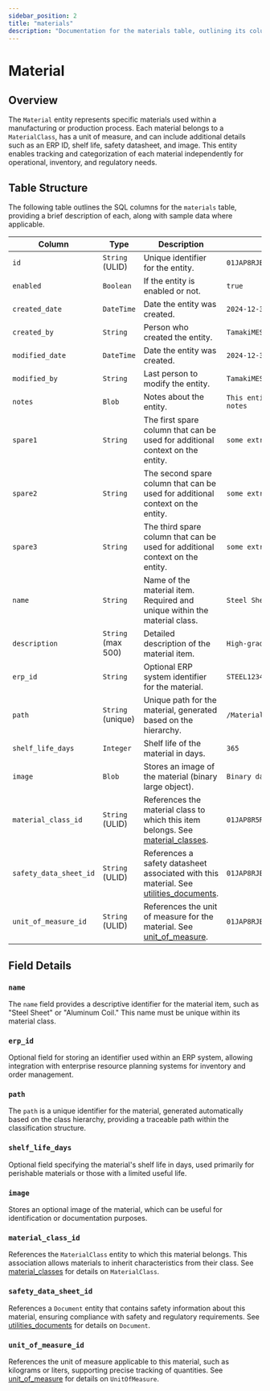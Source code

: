 ```yaml
---
sidebar_position: 2
title: "materials"
description: "Documentation for the materials table, outlining its columns and structure."
---
```


# Material

## Overview

The `Material` entity represents specific materials used within a manufacturing or production process. Each material
belongs to a `MaterialClass`, has a unit of measure, and can include additional details such as an ERP ID, shelf life,
safety datasheet, and image. This entity enables tracking and categorization of each material independently for
operational, inventory, and regulatory needs.

## Table Structure

The following table outlines the SQL columns for the `materials` table, providing a brief description of each, along
with sample data where applicable.

| Column                 | Type               | Description                                                                                                             | Example                         |
|------------------------|--------------------|-------------------------------------------------------------------------------------------------------------------------|---------------------------------|
| `id`                   | `String` (ULID)    | Unique identifier for the entity.                                                                                       | `01JAP8RJBN-8ZTPXSGY-J9GSDPE1`  |
| `enabled`              | `Boolean`          | If the entity is enabled or not.                                                                                        | `true`                          |
| `created_date`         | `DateTime`         | Date the entity was created.                                                                                            | `2024-12-31T19:48:44Z`          |
| `created_by`           | `String`           | Person who created the entity.                                                                                          | `TamakiMES`                     |
| `modified_date`        | `DateTime`         | Date the entity was created.                                                                                            | `2024-12-31T19:48:44Z`          |
| `modified_by`          | `String`           | Last person to modify the entity.                                                                                       | `TamakiMES`                     |
| `notes`                | `Blob`             | Notes about the entity.                                                                                                 | `This entity has these extra notes`  |
| `spare1`               | `String`           | The first spare column that can be used for additional context on the entity.                                           | `some extra context 1`          |
| `spare2`               | `String`           | The second spare column that can be used for additional context on the entity.                                          | `some extra context 2`          |
| `spare3`               | `String`           | The third spare column that can be used for additional context on the entity.                                           | `some extra context 3`          |
| `name`                 | `String`           | Name of the material item. Required and unique within the material class.                                               | `Steel Sheet`                   |
| `description`          | `String` (max 500) | Detailed description of the material item.                                                                              | `High-grade steel sheet`        |
| `erp_id`               | `String`           | Optional ERP system identifier for the material.                                                                        | `STEEL12345`                    |
| `path`                 | `String` (unique)  | Unique path for the material, generated based on the hierarchy.                                                         | `/Materials/RawMaterials/Steel` |
| `shelf_life_days`      | `Integer`          | Shelf life of the material in days.                                                                                     | `365`                           |
| `image`                | `Blob`             | Stores an image of the material (binary large object).                                                                  | `Binary data`                   |
| `material_class_id`    | `String` (ULID)    | References the material class to which this item belongs. See [material_classes](material-class).                       | `01JAP8R5RT-3FPXQABY-7KQZT6VF`  |
| `safety_data_sheet_id` | `String` (ULID)    | References a safety datasheet associated with this material. See [utilities_documents](../utility-models/document-model/documents). | `01JAP8RJBN-9WTGQRQW-Y3XCRTXF`  |
| `unit_of_measure_id`   | `String` (ULID)    | References the unit of measure for the material. See [unit_of_measure](../utility-models/unit-of-measure-model/unit-of-measure). | `01JAP8RJBN-4VYZUKE1-LY2QHV8X`  |

## Field Details

### `name`

The `name` field provides a descriptive identifier for the material item, such as "Steel Sheet" or "Aluminum Coil." This
name must be unique within its material class.

### `erp_id`

Optional field for storing an identifier used within an ERP system, allowing integration with enterprise resource
planning systems for inventory and order management.

### `path`

The `path` is a unique identifier for the material, generated automatically based on the class hierarchy, providing a
traceable path within the classification structure.

### `shelf_life_days`

Optional field specifying the material's shelf life in days, used primarily for perishable materials or those with a
limited useful life.

### `image`

Stores an optional image of the material, which can be useful for identification or documentation purposes.

### `material_class_id`

References the `MaterialClass` entity to which this material belongs. This association allows materials to inherit
characteristics from their class.
See [material_classes](material-class) for details on `MaterialClass`.

### `safety_data_sheet_id`

References a `Document` entity that contains safety information about this material, ensuring compliance with safety and
regulatory requirements.
See [utilities_documents](../utility-models/document-model/documents) for details on `Document`.

### `unit_of_measure_id`

References the unit of measure applicable to this material, such as kilograms or liters, supporting precise tracking of
quantities.
See [unit_of_measure](../utility-models/unit-of-measure-model/unit-of-measure) for details on `UnitOfMeasure`.